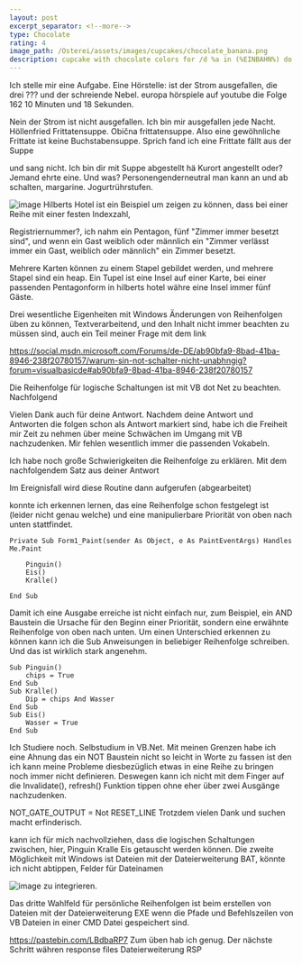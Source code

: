 ```yaml
---
layout: post
excerpt_separator: <!--more-->
type: Chocolate
rating: 4
image_path: /Osterei/assets/images/cupcakes/chocolate_banana.png
description: cupcake with chocolate colors for /d %a in (%EINBAHN%) do dir /b %a
---
```

Ich stelle mir eine Aufgabe. Eine Hörstelle: ist der Strom ausgefallen, die drei ??? und der schreiende Nebel.
europa hörspiele auf youtube die Folge 162 10 Minuten und 18 Sekunden.

Nein der Strom ist nicht ausgefallen. Ich bin mir ausgefallen jede Nacht. Höllenfried Frittatensuppe. Obična frittatensuppe.
Also eine gewöhnliche Frittate ist keine Buchstabensuppe. Sprich fand ich eine Frittate fällt aus der Suppe

und sang nicht. Ich bin dir mit Suppe abgestellt hä Kurort angestellt oder? Jemand ehrte eine. Und was?
Personengenderneutral man kann an und ab schalten, margarine. Jogurtrührstufen.

![image](https://user-images.githubusercontent.com/75255909/173236093-a760442d-2ee1-4964-aec8-593602a9e5bd.png)
Hilberts Hotel ist ein Beispiel um zeigen zu können, dass bei einer Reihe mit einer festen Indexzahl,

Registriernummer?, ich nahm ein Pentagon, fünf "Zimmer immer besetzt sind", und wenn ein Gast weiblich oder
männlich ein "Zimmer verlässt immer ein Gast, weiblich oder männlich" ein Zimmer besetzt.

Mehrere Karten können zu einem Stapel gebildet werden, und mehrere Stapel sind ein heap. Ein Tupel ist eine
Insel auf einer Karte, bei einer passenden Pentagonform in hilberts hotel währe eine Insel immer fünf Gäste.

Drei wesentliche Eigenheiten mit Windows Änderungen von Reihenfolgen üben zu können, Textverarbeitend, und
den Inhalt nicht immer beachten zu müssen sind, auch ein Teil meiner Frage mit dem link

https://social.msdn.microsoft.com/Forums/de-DE/ab90bfa9-8bad-41ba-8946-238f20780157/warum-sin-not-schalter-nicht-unabhngig?forum=visualbasicde#ab90bfa9-8bad-41ba-8946-238f20780157

Die Reihenfolge für logische Schaltungen ist mit VB dot Net zu beachten. Nachfolgend

Vielen Dank auch für deine Antwort. Nachdem deine Antwort und Antworten die folgen schon als Antwort markiert sind, habe ich die Freiheit mir Zeit zu nehmen über meine Schwächen im Umgang mit VB nachzudenken. Mir fehlen wesentlich immer die passenden Vokabeln.

Ich habe noch große Schwierigkeiten die Reihenfolge zu erklären. Mit dem nachfolgendem Satz aus deiner Antwort

Im Ereignisfall wird diese Routine dann aufgerufen (abgearbeitet)

konnte ich erkennen lernen, das eine Reihenfolge schon festgelegt ist (leider nicht genau welche) und eine manipulierbare Priorität von oben nach unten stattfindet.

    Private Sub Form1_Paint(sender As Object, e As PaintEventArgs) Handles Me.Paint

        Pinguin()
        Eis()
        Kralle()

    End Sub
Damit ich eine Ausgabe erreiche ist nicht einfach nur, zum Beispiel, ein AND Baustein die Ursache für den Beginn einer Priorität, sondern eine erwähnte Reihenfolge von oben nach unten. Um einen Unterschied erkennen zu können kann ich die Sub Anweisungen in beliebiger Reihenfolge schreiben. Und das ist wirklich stark angenehm.

    Sub Pinguin()
        chips = True
    End Sub
    Sub Kralle()
        Dip = chips And Wasser
    End Sub
    Sub Eis()
        Wasser = True
    End Sub
Ich Studiere noch. Selbstudium in VB.Net. Mit meinen Grenzen habe ich eine Ahnung das ein NOT Baustein nicht so leicht in Worte zu fassen ist den ich kann meine Probleme diesbezüglich etwas in eine Reihe zu bringen noch immer nicht definieren. Deswegen kann ich nicht mit dem Finger auf die Invalidate(), refresh() Funktion tippen ohne eher über zwei Ausgänge nachzudenken.

NOT_GATE_OUTPUT = Not RESET_LINE
Trotzdem vielen Dank und suchen macht erfinderisch.

kann ich für mich nachvollziehen, dass die logischen Schaltungen zwischen, hier, Pinguin Kralle Eis getauscht werden können.
Die zweite Möglichkeit mit Windows ist Dateien mit der Dateierweiterung BAT, könnte ich nicht abtippen, Felder für Dateinamen

![image](https://user-images.githubusercontent.com/75255909/173246469-b2d9ce89-2eb7-4be8-befd-f58324d82b8e.png)
zu integrieren.

Das dritte Wahlfeld für persönliche Reihenfolgen ist beim erstellen von Dateien mit der Dateierweiterung EXE wenn die Pfade
und Befehlszeilen von VB Dateien in einer CMD Datei gespeichert sind.

https://pastebin.com/LBdbaRP7
Zum üben hab ich genug. Der nächste Schritt währen response files Dateierweiterung RSP
